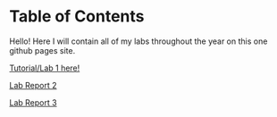 # Table of Contents

Hello! Here I will contain all of my labs throughout the year on this one github pages site. 

[Tutorial/Lab 1 here!](Lab_Report_1.md)

[Lab Report 2](Lab_Report_2.md)

[Lab Report 3](Lab_Report_3.md)
